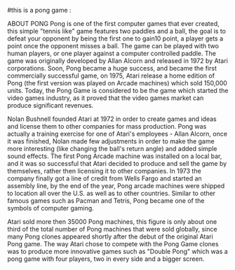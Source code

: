 #this is a pong game :


ABOUT PONG
Pong is one of the first computer games that ever created, this simple "tennis like" game features two paddles and a ball, the goal is to defeat your opponent by being the first one to gain10 point, a player gets a point once the opponent misses a ball. The game can be played with two human players, or one player against a computer controlled paddle. The game was originally developed by Allan Alcorn and released in 1972 by Atari corporations. Soon, Pong became a huge success, and became the first commercially successful game, on 1975, Atari release a home edition of Pong (the first version was played on Arcade machines) which sold 150,000 units. Today, the Pong Game is considered to be the game which started the video games industry, as it proved that the video games market can produce significant revenues.

Nolan Bushnell founded Atari at 1972 in order to create games and ideas and license them to other companies for mass production. Pong was actually a training exercise for one of Atari's employees - Allan Alcorn, once it was finished, Nolan made few adjustments in order to make the game more interesting (like changing the ball's return angle) and added simple sound effects. The first Pong Arcade machine was installed on a local bar, and it was so successful that Atari decided to produce and sell the game by themselves, rather then licensing it to other companies. In 1973 the company finally got a line of credit from Wells Fargo and started an assembly line, by the end of the year, Pong arcade machines were shipped to location all over the U.S. as well as to other countries.
Similar to other famous games such as Pacman and Tetris, Pong became one of the symbols of computer gaming.

Atari sold more then 35000 Pong machines, this figure is only about one third of the total number of Pong machines that were sold globally, since many Pong clones appeared shortly after the debut of the original Atari Pong game. The way Atari chose to compete with the Pong Game clones was to produce more innovative games such as "Double Pong" which was a pong game with four players, two in every side and a bigger screen.
